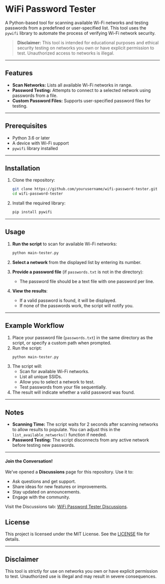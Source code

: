 # WiFi Password Tester

A Python-based tool for scanning available Wi-Fi networks and testing passwords from a predefined or user-specified list. This tool uses the `pywifi` library to automate the process of verifying Wi-Fi network security.

> **Disclaimer:** This tool is intended for educational purposes and ethical security testing on networks you own or have explicit permission to test. Unauthorized access to networks is illegal.

---

## Features
- **Scan Networks:** Lists all available Wi-Fi networks in range.
- **Password Testing:** Attempts to connect to a selected network using passwords from a file.
- **Custom Password Files:** Supports user-specified password files for testing.

---

## Prerequisites
- Python 3.6 or later
- A device with Wi-Fi support
- `pywifi` library installed

---

## Installation

1. Clone the repository:
    ```bash
    git clone https://github.com/yourusername/wifi-password-tester.git
    cd wifi-password-tester
    ```

2. Install the required library:
    ```bash
    pip install pywifi
    ```

---

## Usage

1. **Run the script** to scan for available Wi-Fi networks:
    ```bash
    python main-tester.py
    ```

2. **Select a network** from the displayed list by entering its number.

3. **Provide a password file** (if `passwords.txt` is not in the directory):
    - The password file should be a text file with one password per line.

4. **View the results**:
    - If a valid password is found, it will be displayed.
    - If none of the passwords work, the script will notify you.

---

## Example Workflow

1. Place your password file (`passwords.txt`) in the same directory as the script, or specify a custom path when prompted.
2. Run the script:
    ```bash
    python main-tester.py
    ```
3. The script will:
    - Scan for available Wi-Fi networks.
    - List all unique SSIDs.
    - Allow you to select a network to test.
    - Test passwords from your file sequentially.
4. The result will indicate whether a valid password was found.

---

## Notes
- **Scanning Time:** The script waits for 2 seconds after scanning networks to allow results to populate. You can adjust this in the `list_available_networks()` function if needed.
- **Password Testing:** The script disconnects from any active network before testing new passwords.

---

#### Join the Conversation!
We’ve opened a **Discussions** page for this repository. Use it to:
- Ask questions and get support.
- Share ideas for new features or improvements.
- Stay updated on announcements.
- Engage with the community.

Visit the Discussions tab: [WiFi Password Tester Discussions](https://github.com/Arikatakur/wifi-password-tester/discussions). 


## License
This project is licensed under the MIT License. See the [LICENSE](https://github.com/Arikatakur/WiFi-Password-Tester/tree/main?tab=MIT-1-ov-file) file for details.

---

## Disclaimer
This tool is strictly for use on networks you own or have explicit permission to test. Unauthorized use is illegal and may result in severe consequences.
